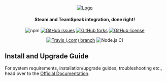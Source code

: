 <div align="center">

[![Logo](https://raw.githubusercontent.com/dalexhd/SteamSpeak/master/docs/assets/images/icons/apple-touch-icon.png)](https://dalexhd.github.io/SteamSpeak/)

#### Steam and TeamSpeak integration, done right!

![npm](https://img.shields.io/npm/v/steamspeak?logo=npm)
[![GitHub issues](https://img.shields.io/github/issues/dalexhd/SteamSpeak?label=Issues)](https://github.com/dalexhd/SteamSpeak/issues)
[![GitHub forks](https://img.shields.io/github/forks/dalexhd/SteamSpeak?label=Forks)](https://github.com/dalexhd/SteamSpeak/network)
[![GitHub license](https://img.shields.io/github/license/dalexhd/SteamSpeak?label=License)](https://github.com/dalexhd/SteamSpeak)

[![Travis (.com) branch](https://img.shields.io/travis/com/dalexhd/SteamSpeak/master?label=Tavis&logo=travis)](https://travis-ci.com/dalexhd/SteamSpeak)
![Node.js CI](https://github.com/dalexhd/SteamSpeak/workflows/Node.js%20CI/badge.svg)

</div>

## Install and Upgrade Guide

For system requirements, installation/upgrade guides, troubleshooting etc., head over to the [Official Documentation](https://dalexhd.github.io/SteamSpeak/).
